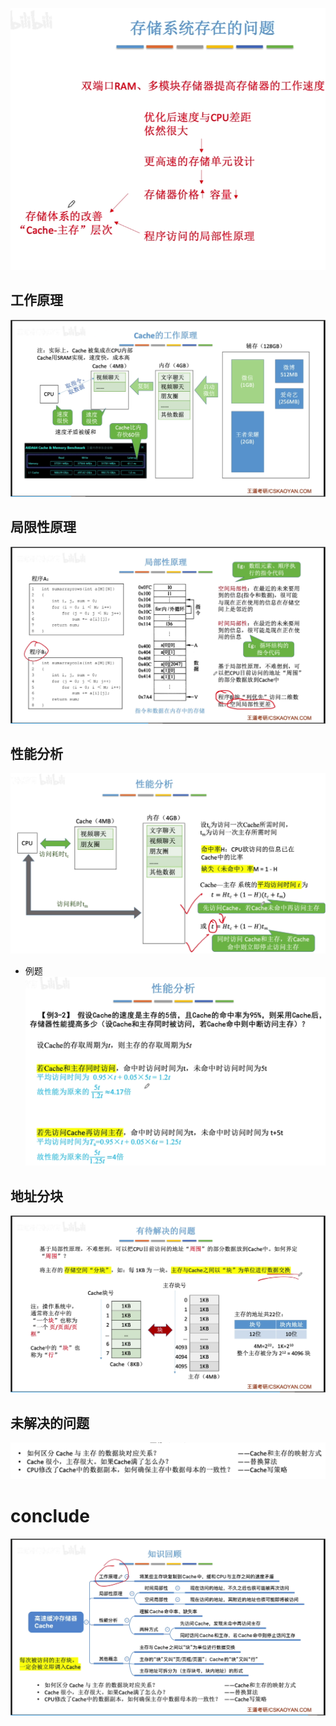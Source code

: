 


![输入图片说明](/imgs/2025-08-09/DLSQnRwxG6bwkdua.png)

## 工作原理
![输入图片说明](/imgs/2025-08-09/s0If9T3B7mJ07pmi.png)

## 局限性原理
![输入图片说明](/imgs/2025-08-09/8ngHFofCAxawOyq0.png)

## 性能分析
![输入图片说明](/imgs/2025-08-09/pHNhaL2unv02fuPM.png)

- 例题
![输入图片说明](/imgs/2025-08-09/ghPTEPTA2ONOHceF.png)

## 地址分块
![输入图片说明](/imgs/2025-08-09/wfIG0edA3PaXUkZg.png)

## 未解决的问题
![输入图片说明](/imgs/2025-08-09/jlpokrIASmfeu8rP.png)

# conclude
![输入图片说明](/imgs/2025-08-09/nVbU13vfhiKC7cEw.png)
<!--stackedit_data:
eyJoaXN0b3J5IjpbLTEwODY1NzUyODQsLTE0MzIwNDY2NzhdfQ
==
-->